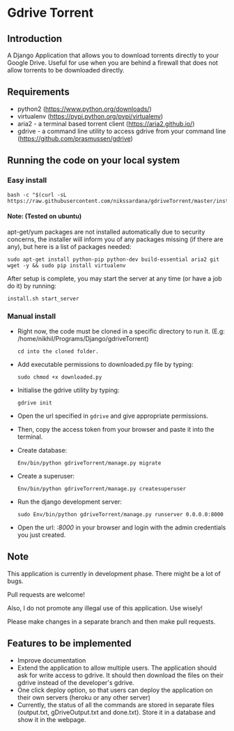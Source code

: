 # Gdrive Torrent

## Introduction
A Django Application that allows you to download torrents directly to your Google Drive. Useful for use when you are behind a firewall that does not allow torrents to be downloaded directly.

## Requirements
- python2 (https://www.python.org/downloads/)  
- virtualenv (https://pypi.python.org/pypi/virtualenv)
- aria2 - a terminal based torrent client (https://aria2.github.io/)
- gdrive - a command line utility to access gdrive from your command line (https://github.com/prasmussen/gdrive)

## Running the code on your local system

### Easy install

```
bash -c "$(curl -sL https://raw.githubusercontent.com/nikssardana/gdriveTorrent/master/install.sh)"
```

#### Note: (Tested on ubuntu)

apt-get/yum packages are not installed automatically due to security concerns, the installer will inform you of any packages missing (if there are any), but here is a list of packages needed:
```
sudo apt-get install python-pip python-dev build-essential aria2 git wget -y && sudo pip install virtualenv
```

After setup is complete, you may start the server at any time (or have a job do it) by running:

```
install.sh start_server
```

### Manual install

- Right now, the code must be cloned in a specific directory to run it. (E.g: /home/nikhil/Programs/Django/gdriveTorrent)

    `cd into the cloned folder.`
- Add executable permissions to downloaded.py file by typing:

    `sudo chmod +x downloaded.py`

- Initialise the gdrive utility by typing:

    `gdrive init`

- Open the url specified in `gdrive` and give appropriate permissions.

- Then, copy the access token from your browser and paste it into the terminal.

- Create database:

    `Env/bin/python gdriveTorrent/manage.py migrate`

- Create a superuser:

    `Env/bin/python gdriveTorrent/manage.py createsuperuser`

- Run the django development server:

    `sudo Env/bin/python gdriveTorrent/manage.py runserver 0.0.0.0:8000`

- Open the url: *<your ip address>:8000* in your browser and login with the admin credentials you just created.

## Note
This application is currently in development phase. There might be a lot of bugs.

Pull requests are welcome!

Also, I do not promote any illegal use of this application. Use wisely!



Please make changes in a separate branch and then make pull requests.

## Features to be implemented
- Improve documentation
- Extend the application to allow multiple users. The application should ask for write access to gdrive. It should then download the files on their gdrive instead of the developer's gdrive.
- One click deploy option, so that users can deploy the application on their own servers (heroku or any other server)
- Currently, the status of all the commands are stored in separate files (output.txt, gDriveOutput.txt and done.txt). Store it in a database and show it in the webpage.

